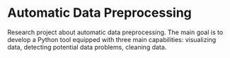# Automatic Data Preprocessing
Research project about automatic data preprocessing. 
The main goal is to develop a Python tool equipped with three main capabilities:
visualizing data, detecting potential data problems, cleaning data.
